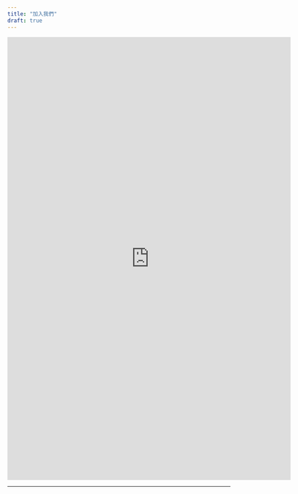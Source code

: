 ```yaml
---
title: "加入我們"
draft: true
---
```


<iframe src="https://docs.google.com/forms/d/e/1FAIpQLSeuzwRyMdFH_5wdEDplBGzFMP8TCy2oG_6Hw9P5lMGwsexugQ/viewform" width="640" height="1000" frameborder="0" marginheight="0" marginwidth="0">Loading…</iframe>

---
